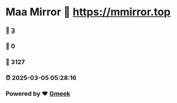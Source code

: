 # Maa Mirror :link: https://mmirror.top 
### :page_facing_up: [3](https://mmirror.top/tag.html) 
### :speech_balloon: 0 
### :hibiscus: 3127 
### :alarm_clock: 2025-03-05 05:28:16 
### Powered by :heart: [Gmeek](https://github.com/Meekdai/Gmeek)
